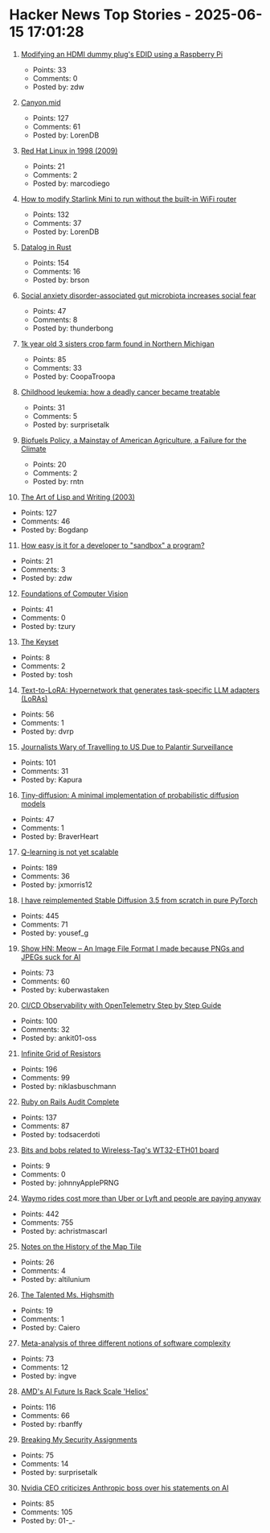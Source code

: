 # Hacker News Top Stories - 2025-06-15 17:01:28

1. [Modifying an HDMI dummy plug's EDID using a Raspberry Pi](https://www.downtowndougbrown.com/2025/06/modifying-an-hdmi-dummy-plugs-edid-using-a-raspberry-pi/)
   - Points: 33
   - Comments: 0
   - Posted by: zdw

2. [Canyon.mid](https://canyonmid.com/)
   - Points: 127
   - Comments: 61
   - Posted by: LorenDB

3. [Red Hat Linux in 1998 (2009)](https://linuxgazette.net/165/laycock.html)
   - Points: 21
   - Comments: 2
   - Posted by: marcodiego

4. [How to modify Starlink Mini to run without the built-in WiFi router](https://olegkutkov.me/2025/06/15/how-to-modify-starlink-mini-to-run-without-the-built-in-wifi-router/)
   - Points: 132
   - Comments: 37
   - Posted by: LorenDB

5. [Datalog in Rust](https://github.com/frankmcsherry/blog/blob/master/posts/2025-06-03.md)
   - Points: 154
   - Comments: 16
   - Posted by: brson

6. [Social anxiety disorder-associated gut microbiota increases social fear](https://www.pnas.org/doi/abs/10.1073/pnas.2308706120)
   - Points: 47
   - Comments: 8
   - Posted by: thunderbong

7. [1k year old 3 sisters crop farm found in Northern Michigan](https://www.smithsonianmag.com/smart-news/massive-field-where-native-american-farmers-grew-corn-beans-and-squash-1000-years-ago-discovered-in-michigan-180986758/)
   - Points: 85
   - Comments: 33
   - Posted by: CoopaTroopa

8. [Childhood leukemia: how a deadly cancer became treatable](https://ourworldindata.org/childhood-leukemia-treatment-history)
   - Points: 31
   - Comments: 5
   - Posted by: surprisetalk

9. [Biofuels Policy, a Mainstay of American Agriculture, a Failure for the Climate](https://insideclimatenews.org/news/13062025/agriculture-ethanol-biofuel-policy-climate-failure/)
   - Points: 20
   - Comments: 2
   - Posted by: rntn

10. [The Art of Lisp and Writing (2003)](https://www.dreamsongs.com/ArtOfLisp.html)
   - Points: 127
   - Comments: 46
   - Posted by: Bogdanp

11. [How easy is it for a developer to "sandbox" a program?](https://kristaps.bsd.lv/devsecflops/)
   - Points: 21
   - Comments: 3
   - Posted by: zdw

12. [Foundations of Computer Vision](https://visionbook.mit.edu)
   - Points: 41
   - Comments: 0
   - Posted by: tzury

13. [The Keyset](https://dougengelbart.org/content/view/273/)
   - Points: 8
   - Comments: 2
   - Posted by: tosh

14. [Text-to-LoRA: Hypernetwork that generates task-specific LLM adapters (LoRAs)](https://github.com/SakanaAI/text-to-lora)
   - Points: 56
   - Comments: 1
   - Posted by: dvrp

15. [Journalists Wary of Travelling to US Due to Palantir Surveillance](https://bsky.app/profile/alistairkitchen.bsky.social/post/3lrjsdecc5c2x)
   - Points: 101
   - Comments: 31
   - Posted by: Kapura

16. [Tiny-diffusion: A minimal implementation of probabilistic diffusion models](https://github.com/tanelp/tiny-diffusion)
   - Points: 47
   - Comments: 1
   - Posted by: BraverHeart

17. [Q-learning is not yet scalable](https://seohong.me/blog/q-learning-is-not-yet-scalable/)
   - Points: 189
   - Comments: 36
   - Posted by: jxmorris12

18. [I have reimplemented Stable Diffusion 3.5 from scratch in pure PyTorch](https://github.com/yousef-rafat/miniDiffusion)
   - Points: 445
   - Comments: 71
   - Posted by: yousef_g

19. [Show HN: Meow – An Image File Format I made because PNGs and JPEGs suck for AI](https://github.com/Kuberwastaken/meow)
   - Points: 73
   - Comments: 60
   - Posted by: kuberwastaken

20. [CI/CD Observability with OpenTelemetry Step by Step Guide](https://signoz.io/blog/cicd-observability-with-opentelemetry/)
   - Points: 100
   - Comments: 32
   - Posted by: ankit01-oss

21. [Infinite Grid of Resistors](https://www.mathpages.com/home/kmath668/kmath668.htm)
   - Points: 196
   - Comments: 99
   - Posted by: niklasbuschmann

22. [Ruby on Rails Audit Complete](https://ostif.org/ruby-on-rails-audit-complete/)
   - Points: 137
   - Comments: 87
   - Posted by: todsacerdoti

23. [Bits and bobs related to Wireless-Tag's WT32-ETH01 board](https://github.com/egnor/wt32-eth01)
   - Points: 9
   - Comments: 0
   - Posted by: johnnyApplePRNG

24. [Waymo rides cost more than Uber or Lyft and people are paying anyway](https://techcrunch.com/2025/06/12/waymo-rides-cost-more-than-uber-or-lyft-and-people-are-paying-anyway/)
   - Points: 442
   - Comments: 755
   - Posted by: achristmascarl

25. [Notes on the History of the Map Tile](https://placing.technology/notes-on-the-history-of-the-map-tile)
   - Points: 26
   - Comments: 4
   - Posted by: altilunium

26. [The Talented Ms. Highsmith](https://yalereview.org/article/working-for-patricia-highsmith)
   - Points: 19
   - Comments: 1
   - Posted by: Caiero

27. [Meta-analysis of three different notions of software complexity](https://typesanitizer.com/blog/complexity-definitions.html)
   - Points: 73
   - Comments: 12
   - Posted by: ingve

28. [AMD's AI Future Is Rack Scale 'Helios'](https://morethanmoore.substack.com/p/amds-ai-future-is-rack-scale-helios)
   - Points: 116
   - Comments: 66
   - Posted by: rbanffy

29. [Breaking My Security Assignments](https://www.akpain.net/blog/breaking-secnet-assignments/)
   - Points: 75
   - Comments: 14
   - Posted by: surprisetalk

30. [Nvidia CEO criticizes Anthropic boss over his statements on AI](https://www.tomshardware.com/tech-industry/artificial-intelligence/nvidia-ceo-slams-anthropic-chief-over-claims-of-job-eliminations-says-many-jobs-are-going-to-be-created)
   - Points: 85
   - Comments: 105
   - Posted by: 01-_-

